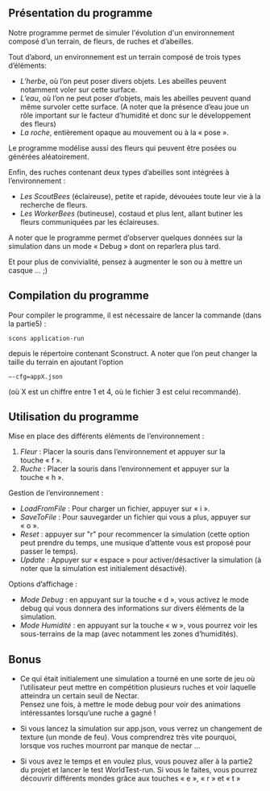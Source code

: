 ## Présentation du programme

Notre programme permet de simuler l'évolution d'un environnement composé d’un terrain, de fleurs, de ruches et d’abeilles.  
  
Tout d’abord, un environnement est un terrain composé de trois types d’éléments:
- *L’herbe*, où l’on peut poser divers objets. Les abeilles peuvent notamment voler sur cette surface.
- *L’eau*, où l’on ne peut poser d’objets, mais les abeilles peuvent quand même survoler cette surface. (A noter que la présence d’eau joue un rôle important sur le facteur d’humidité et donc sur le développement des fleurs)
- *La roche*, entièrement opaque au mouvement ou à la « pose ».
	
Le programme modélise aussi des fleurs qui peuvent être posées ou générées aléatoirement.

Enfin, des ruches contenant deux types d’abeilles sont intégrées à l’environnement :
- *Les ScoutBees* (éclaireuse), petite et rapide, dévouées toute leur vie à la recherche de fleurs.
- *Les WorkerBees* (butineuse), costaud et plus lent, allant butiner les fleurs communiquées par les éclaireuses.   
	
A noter que le programme permet d’observer quelques données sur la simulation dans un mode « Debug » dont on reparlera plus tard.  

Et pour plus de convivialité, pensez à augmenter le son ou à mettre un casque … ;)

## Compilation du programme

Pour compiler le programme, il est nécessaire de lancer la commande (dans la partie5) :  

	scons application-run  
	
depuis le répertoire contenant Sconstruct.
A noter que l’on peut changer la taille du terrain en ajoutant l’option   

	—-cfg=appX.json 
	
(où X est un chiffre entre 1 et 4, où le fichier 3 est celui recommandé).

## Utilisation du programme
	
Mise en place des différents éléments de l’environnement :  
1. *Fleur* : Placer la souris dans l’environnement et appuyer sur la touche « f ».
2. *Ruche* : Placer la souris dans l’environnement et appuyer sur la touche « h ».  

Gestion de l’environnement :  
- *LoadFromFile* : Pour charger un fichier, appuyer sur « i ».
- *SaveToFile* : Pour sauvegarder un fichier qui vous a plus, appuyer sur « o ».
- *Reset* : appuyer sur "r" pour recommencer la simulation (cette option peut prendre du temps, une musique d’attente vous est proposé pour passer le temps).
- *Update* : Appuyer sur « espace » pour activer/désactiver la simulation (à noter que la simulation est initialement désactivé).

Options d’affichage :  
- *Mode Debug* : en appuyant sur la touche « d », vous activez le mode debug qui vous donnera des informations sur divers éléments de la simulation.
- *Mode Humidité* : en appuyant sur la touche « w », vous pourrez voir les sous-terrains de la map (avec notamment les zones d’humidités).
	
## Bonus

- Ce qui était initialement une simulation a tourné en une sorte de jeu où l’utilisateur peut mettre en compétition plusieurs ruches et voir laquelle atteindra un certain seuil de Nectar.  
Pensez une fois, à mettre le mode debug pour voir des animations intéressantes lorsqu’une ruche a gagné !

- Si vous lancez la simulation sur app.json, vous verrez un changement de texture (un monde de feu). Vous comprendrez très vite pourquoi, lorsque vos ruches mourront par manque de nectar …

- Si vous avez le temps et en voulez plus, vous pouvez aller à la partie2 du projet et lancer le test WorldTest-run. Si vous le faites, vous pourrez découvrir différents mondes grâce aux touches « e », « r » et « t »
